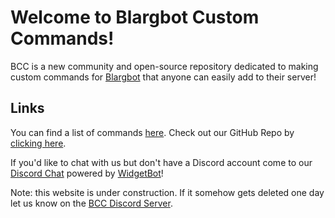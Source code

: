 # Welcome to Blargbot Custom Commands!
<siteline>BCC is a new community and open-source repository dedicated to making custom commands for <a href="https://blargbot.xyz">Blargbot</a> that anyone can easily add to their server!</siteline>

## Links
You can find a list of commands [here](/commands).
Check out our GitHub Repo by [clicking here](https://github.com/BlargbotCC/Blargbot-Custom-Commands).

If you'd like to chat with us but don't have a Discord account come to our [Discord Chat](/chat) powered by [WidgetBot](https://widgetbot.io)!

 Note: this website is under construction. If it somehow gets deleted one day let us know on the [BCC Discord Server](https://discord.gg/wFBYUXS).

